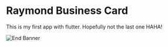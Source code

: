 # Raymond Business Card

This is my first app with flutter. Hopefully not the last one HAHA!

![End Banner]()
